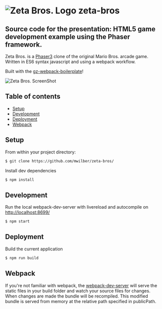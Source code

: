 # ![Zeta Bros. Logo](https://staging.greenzeta.com/zetabros/assets/icons/icon-72x72.png) zeta-bros
## Source code for the presentation: HTML5 game development example using the Phaser framework.

Zeta Bros. is a [Phaser3](http://phaser.io) clone of the original Mario Bros. arcade game. Written in ES6 syntax javascript and using a webpack workflow. 

Built with the [gz-webpack-boilerplate](https://github.com/mwilber/gz-webpack-boilerplate)!

![Zeta Bros. ScreenShot](https://www.greenzeta.com/wp-content/uploads/2019/08/25_revized_level.png)

## Table of contents
- [Setup](#setup)
- [Development](#development)
- [Deployment](#deployment)
- [Webpack](#webpack)

## Setup
From within your project directory:
```sh
$ git clone https://github.com/mwilber/zeta-bros/
```
Install dev dependencies
```sh
$ npm install
```

## Development
Run the local webpack-dev-server with livereload and autocompile on [http://localhost:8699/](http://localhost:8699/)
```sh
$ npm start
```
## Deployment
Build the current application
```sh
$ npm run build
```

## Webpack
If you're not familiar with webpack, the [webpack-dev-server](https://webpack.js.org/configuration/dev-server/) will serve the static files in your build folder and watch your source files for changes.
When changes are made the bundle will be recompiled. This modified bundle is served from memory at the relative path specified in publicPath.

